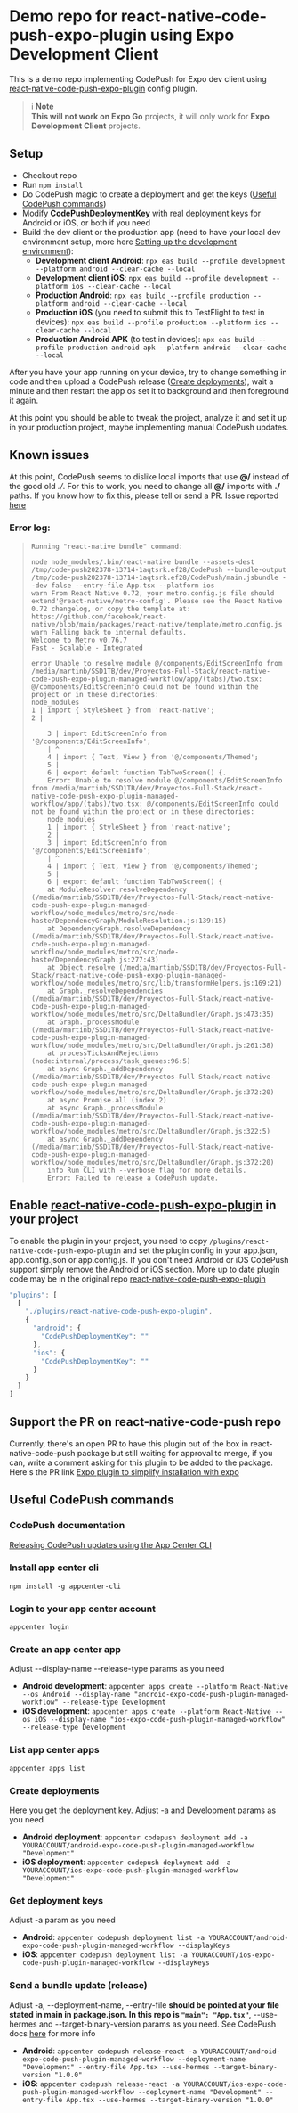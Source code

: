 # Demo repo for react-native-code-push-expo-plugin using Expo Development Client
This is a demo repo implementing CodePush for Expo dev client using [react-native-code-push-expo-plugin](https://github.com/deggertsen/react-native-code-push-expo-plugin/) config plugin.

> :information_source: **Note** <br>
**This will not work on Expo Go** projects, it will only work for **Expo Development Client** projects.

## Setup
* Checkout repo
* Run `npm install`
* Do CodePush magic to create a deployment and get the keys ([Useful CodePush commands](#useful-codepush-commands))
* Modify **CodePushDeploymentKey** with real deployment keys for Android or iOS, or both if you need
* Build the dev client or the production app (need to have your local dev environment setup, more here [Setting up the development environment](https://reactnative.dev/docs/environment-setup)):
  * **Development client Android**: `npx eas build --profile development --platform android --clear-cache --local`
  * **Development client iOS**: `npx eas build --profile development --platform ios --clear-cache --local`
  * **Production Android**: `npx eas build --profile production --platform android --clear-cache --local`
  * **Production iOS** (you need to submit this to TestFlight to test in devices): `npx eas build --profile production --platform ios --clear-cache --local`
  * **Production Android APK** (to test in devices): `npx eas build --profile production-android-apk --platform android --clear-cache --local`

After you have your app running on your device, try to change something in code and then upload a CodePush release ([Create deployments](#create-deployments)), wait a minute and then restart the app os set it to background and then foreground it again.

At this point you should be able to tweak the project, analyze it and set it up in your production project, maybe implementing manual CodePush updates.

## Known issues
At this point, CodePush seems to dislike local imports that use **@/** instead of the good old *./*. For this to work, you need to change all **@/** imports with **./** paths. If you know how to fix this, please tell or send a PR. Issue reported [here](https://github.com/microsoft/appcenter-cli/issues/2417)

### Error log:

>     Running "react-native bundle" command:
>
>     node node_modules/.bin/react-native bundle --assets-dest /tmp/code-push202378-13714-1aqtsrk.ef28/CodePush --bundle-output /tmp/code-push202378-13714-1aqtsrk.ef28/CodePush/main.jsbundle --dev false --entry-file App.tsx --platform ios
>     warn From React Native 0.72, your metro.config.js file should extend'@react-native/metro-config'. Please see the React Native 0.72 changelog, or copy the template at:
>     https://github.com/facebook/react-native/blob/main/packages/react-native/template/metro.config.js
>     warn Falling back to internal defaults.
>     Welcome to Metro v0.76.7
>     Fast - Scalable - Integrated
>
>     error Unable to resolve module @/components/EditScreenInfo from /media/martinb/SSD1TB/dev/Proyectos-Full-Stack/react-native-code-push-expo-plugin-managed-workflow/app/(tabs)/two.tsx: @/components/EditScreenInfo could not be found within the project or in these directories:
>     node_modules
>     1 | import { StyleSheet } from 'react-native';
>     2 |
>
>         3 | import EditScreenInfo from '@/components/EditScreenInfo';
>         | ^
>         4 | import { Text, View } from '@/components/Themed';
>         5 |
>         6 | export default function TabTwoScreen() {.
>         Error: Unable to resolve module @/components/EditScreenInfo from /media/martinb/SSD1TB/dev/Proyectos-Full-Stack/react-native-code-push-expo-plugin-managed-workflow/app/(tabs)/two.tsx: @/components/EditScreenInfo could not be found within the project or in these directories:
>         node_modules
>         1 | import { StyleSheet } from 'react-native';
>         2 |
>         3 | import EditScreenInfo from '@/components/EditScreenInfo';
>         | ^
>         4 | import { Text, View } from '@/components/Themed';
>         5 |
>         6 | export default function TabTwoScreen() {
>         at ModuleResolver.resolveDependency (/media/martinb/SSD1TB/dev/Proyectos-Full-Stack/react-native-code-push-expo-plugin-managed-workflow/node_modules/metro/src/node-haste/DependencyGraph/ModuleResolution.js:139:15)
>         at DependencyGraph.resolveDependency (/media/martinb/SSD1TB/dev/Proyectos-Full-Stack/react-native-code-push-expo-plugin-managed-workflow/node_modules/metro/src/node-haste/DependencyGraph.js:277:43)
>         at Object.resolve (/media/martinb/SSD1TB/dev/Proyectos-Full-Stack/react-native-code-push-expo-plugin-managed-workflow/node_modules/metro/src/lib/transformHelpers.js:169:21)
>         at Graph._resolveDependencies (/media/martinb/SSD1TB/dev/Proyectos-Full-Stack/react-native-code-push-expo-plugin-managed-workflow/node_modules/metro/src/DeltaBundler/Graph.js:473:35)
>         at Graph._processModule (/media/martinb/SSD1TB/dev/Proyectos-Full-Stack/react-native-code-push-expo-plugin-managed-workflow/node_modules/metro/src/DeltaBundler/Graph.js:261:38)
>         at processTicksAndRejections (node:internal/process/task_queues:96:5)
>         at async Graph._addDependency (/media/martinb/SSD1TB/dev/Proyectos-Full-Stack/react-native-code-push-expo-plugin-managed-workflow/node_modules/metro/src/DeltaBundler/Graph.js:372:20)
>         at async Promise.all (index 2)
>         at async Graph._processModule (/media/martinb/SSD1TB/dev/Proyectos-Full-Stack/react-native-code-push-expo-plugin-managed-workflow/node_modules/metro/src/DeltaBundler/Graph.js:322:5)
>         at async Graph._addDependency (/media/martinb/SSD1TB/dev/Proyectos-Full-Stack/react-native-code-push-expo-plugin-managed-workflow/node_modules/metro/src/DeltaBundler/Graph.js:372:20)
>         info Run CLI with --verbose flag for more details.
>         Error: Failed to release a CodePush update.

## Enable [react-native-code-push-expo-plugin](https://github.com/deggertsen/react-native-code-push-expo-plugin/) in your project
To enable the plugin in your project, you need to copy `/plugins/react-native-code-push-expo-plugin` and set the plugin config in your app.json, app.config.json or app.config.js. If you don't need Android or iOS CodePush support simply remove the Android or iOS section. More up to date plugin code may be in the original repo [react-native-code-push-expo-plugin](https://github.com/deggertsen/react-native-code-push-expo-plugin/)

```javascript
"plugins": [
  [
    "./plugins/react-native-code-push-expo-plugin",
    {
      "android": {
        "CodePushDeploymentKey": ""
      },
      "ios": {
        "CodePushDeploymentKey": ""
      }
    }
  ]
]
```

## Support the PR on react-native-code-push repo
Currently, there's an open PR to have this plugin out of the box in react-native-code-push package but still waiting for approval to merge, if you can, write a comment asking for this plugin to be added to the package. Here's the PR link [Expo plugin to simplify installation with expo](https://github.com/microsoft/react-native-code-push/pull/2415)

## Useful CodePush commands

### CodePush documentation
[Releasing CodePush updates using the App Center CLI](https://learn.microsoft.com/en-us/appcenter/distribution/codepush/cli)

### Install app center cli
`npm install -g appcenter-cli`

### Login to your app center account
`appcenter login`

### Create an app center app
Adjust --display-name --release-type params as you need

* **Android development**: `appcenter apps create --platform React-Native --os Android --display-name "android-expo-code-push-plugin-managed-workflow" --release-type Development`
* **iOS development**: `appcenter apps create --platform React-Native --os iOS --display-name "ios-expo-code-push-plugin-managed-workflow" --release-type Development`

### List app center apps
`appcenter apps list`

### Create deployments
Here you get the deployment key. Adjust -a and Development params as you need

* **Android deployment**: `appcenter codepush deployment add -a YOURACCOUNT/android-expo-code-push-plugin-managed-workflow "Development"`
* **iOS deployment**: `appcenter codepush deployment add -a YOURACCOUNT/ios-expo-code-push-plugin-managed-workflow "Development"`

### Get deployment keys
Adjust -a param as you need

* **Android**: `appcenter codepush deployment list -a YOURACCOUNT/android-expo-code-push-plugin-managed-workflow --displayKeys`
* **iOS**: `appcenter codepush deployment list -a YOURACCOUNT/ios-expo-code-push-plugin-managed-workflow --displayKeys`

### Send a bundle update (release)
Adjust -a, --deployment-name, --entry-file **should be pointed at your file stated in main in package.json. In this repo is `"main": "App.tsx"`**, --use-hermes and --target-binary-version params as you need. See CodePush docs [here](https://learn.microsoft.com/en-us/appcenter/distribution/codepush/cli) for more info

* **Android**: `appcenter codepush release-react -a YOURACCOUNT/android-expo-code-push-plugin-managed-workflow --deployment-name "Development" --entry-file App.tsx --use-hermes --target-binary-version "1.0.0"`
* **iOS**: `appcenter codepush release-react -a YOURACCOUNT/ios-expo-code-push-plugin-managed-workflow --deployment-name "Development" --entry-file App.tsx --use-hermes --target-binary-version "1.0.0"`
